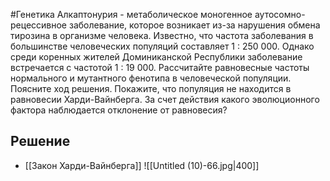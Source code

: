 #Генетика 
Алкаптонурия - метаболическое моногенное аутосомно-рецессивное заболевание, которое возникает из-за нарушения обмена тирозина в организме человека. Известно, что частота заболевания в большинстве человеческих популяций составляет 1 : 250 000. Однако среди коренных жителей Доминиканской Республики заболевание встречается с частотой 1 : 19 000. Рассчитайте равновесные частоты нормального и мутантного фенотипа в человеческой популяции. Поясните ход решения. Покажите, что популяция не находится в равновесии Харди-Вайнберга. За счет действия какого эволюционного фактора наблюдается отклонение от равновесия?
## Решение 
- [[Закон Харди-Вайнберга]]
![[Untitled (10)-66.jpg|400]]